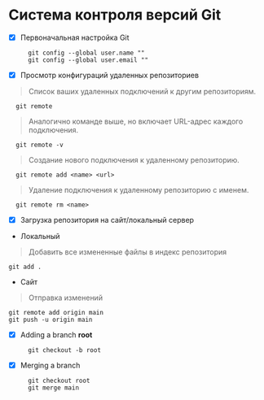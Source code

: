 # Система контроля версий Git
- [x] Первоначальная настройка Git
  ```
    git config --global user.name ""
    git config --global user.email ""
  ```
- [X] Просмотр конфигураций удаленных репозиториев
> Список ваших удаленных подключений к другим репозиториям.
  ```
    git remote
  ```
> Аналогично команде выше, но включает URL-адрес каждого подключения.
  ```
    git remote -v
  ```
> Создание нового подключения к удаленному репозиторию.
  ```
    git remote add <name> <url>
  ```
> Удаление подключения к удаленному репозиторию с именем.
  ```
    git remote rm <name>
  ```

- [X] Загрузка репозитория на сайт/локальный сервер
- Локальный
> Добавить все измененные файлы в индекс репозитория
  ```
  git add .
  ```
- Сайт
>Отправка изменений
  ```
  git remote add origin main 
  git push -u origin main
  ```
  
  
- [X] Adding a branch **root**
  ```
    git checkout -b root
  ```
  
- [X] Merging a branch
  ```
    git checkout root
    git merge main
  ```

  
